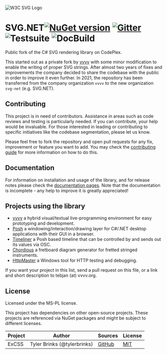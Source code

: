 ![W3C SVG Logo](https://www.w3.org/Icons/SVG/svg-logo-v.png)
# SVG.NET[![NuGet version](https://badge.fury.io/nu/svg.svg)](https://badge.fury.io/nu/svg) [![Gitter](https://badges.gitter.im/vvvv/SVG.svg)](https://gitter.im/vvvv/SVG?utm_source=badge&utm_medium=badge&utm_campaign=pr-badge) ![Testsuite](https://github.com/svg-net/SVG/workflows/Testsuite/badge.svg?branch=master) ![DocBuild](https://github.com/svg-net/SVG/workflows/DocBuild/badge.svg?branch=master)

Public fork of the C# SVG rendering library on CodePlex. 

This started out as a private fork by [vvvv](https://vvvv.org) with some minor modification to enable the writing of proper SVG strings.
After almost two years of fixes and improvements the company decided to share the codebase with the public in order to improve it even further.
In 2021, the repository has been transferred from the company organization `vvvv` to the new organization `svg-net` (e.g. SVG.NET). 

## Contributing
This project is in need of contributors.
Assistance in areas such as code reviews and testing is particularly needed. 
If you can contribute, your help would be invaluable.
For those interested in leading or contributing to specific initiatives like the codebase segmentation, please let us know.

Please feel free to fork the repository and open pull requests for any fix, improvement or feature you want to add.
You may check the [contributing guide](https://github.com/svg-net/SVG/blob/master/CONTRIBUTING.md) for more information on how to do this. 

## Documentation
For information on installation and usage of the library, and for release notes please check the [documentation pages](https://svg-net.github.io/SVG/).
Note that the documentation is incomplete - any help to improve it is greatly appreciated!


## Projects using the library

* [vvvv](https://vvvv.org) a hybrid visual/textual live-programming environment for easy prototyping and development.
* [Posh](https://github.com/vvvv/Posh) a windowing/interaction/drawing layer for C#/.NET desktop applications with their GUI in a browser. 
* [Timeliner](https://github.com/vvvv/Timeliner) a Posh based timeline that can be controlled by and sends out its values via OSC.
* [Chordious](https://chordious.com) a fretboard diagram generator for fretted stringed instruments.
* [HttpMaster](https://www.httpmaster.net) a Windows tool for HTTP testing and debugging.

If you want your project in this list, send a pull request on this file, or a link and short description to tebjan (at) vvvv.org.

## License
Licensed under the MS-PL license.

This project has dependencies on other open-source projects. These projects are referenced via NuGet packages and might be subject to different licenses.

|Project|Author|Sources|License|
|--------|-----|---|---------|
|ExCSS|Tyler Brinks (@tylerbrinks)|[GitHub](https://github.com/TylerBrinks/ExCSS)|[MIT](https://github.com/TylerBrinks/ExCSS/blob/master/license.txt)|
